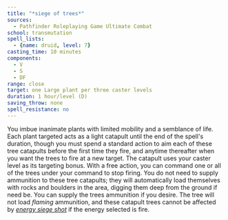 ```yaml
---
title: "*siege of trees*"
sources:
  - Pathfinder Roleplaying Game Ultimate Combat
school: transmutation
spell_lists:
  - {name: druid, level: 7}
casting_time: 10 minutes
components:
  - V
  - S
  - DF
range: close
target: one Large plant per three caster levels
duration: 1 hour/level (D)
saving_throw: none
spell_resistance: no
---
```


You imbue inanimate plants with limited mobility and a semblance of life. Each plant targeted acts as a light catapult until the end of the spell's duration, though you must spend a standard action to aim each of these tree catapults before the first time they fire, and anytime thereafter when you want the trees to fire at a new target. The catapult uses your caster level as its targeting bonus. With a free action, you can command one or all of the trees under your command to stop firing. You do not need to supply ammunition to these tree catapults; they will automatically load themselves with rocks and boulders in the area, digging them deep from the ground if need be. You can supply the trees ammunition if you desire. The tree will not load *flaming* ammunition, and these catapult trees cannot be affected by [*energy siege shot*](/spells/energy-siege-shot/) if the energy selected is fire.

